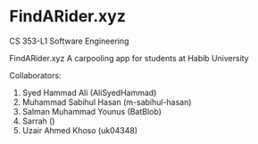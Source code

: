 # FindARider.xyz

CS 353-L1
Software Engineering

FindARider.xyz
A carpooling app for students at Habib University

Collaborators:

1. Syed Hammad Ali (AliSyedHammad)
2. Muhammad Sabihul Hasan (m-sabihul-hasan)
3. Salman Muhammad Younus (BatBlob)
4. Sarrah ()
5. Uzair Ahmed Khoso (uk04348)
